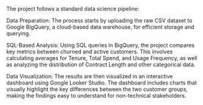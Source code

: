 The project follows a standard data science pipeline:

Data Preparation: The process starts by uploading the raw CSV dataset to Google BigQuery, a cloud-based data warehouse, for efficient storage and querying.

SQL-Based Analysis: Using SQL queries in BigQuery, the project compares key metrics between churned and active customers. This involves calculating averages for Tenure, Total Spend, and Usage Frequency, as well as analyzing the distribution of Contract Length and other categorical data.

Data Visualization: The results are then visualized in an interactive dashboard using Google Looker Studio. The dashboard includes charts that visually highlight the key differences between the two customer groups, making the findings easy to understand for non-technical stakeholders.

